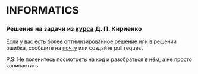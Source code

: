 # INFORMATICS
### Решения на задачи из [курса](https://informatics.msk.ru/course/view.php?id=156) Д. П. Кириенко

Если у вас есть более оптимизированное решение или в решении ошибка, сообщите на [почту](mailto:mikemka@vk.com) или создайте pull request

P.S: Не поленитесь посмотреть на код и разобраться в нём, а не просто копипастить

